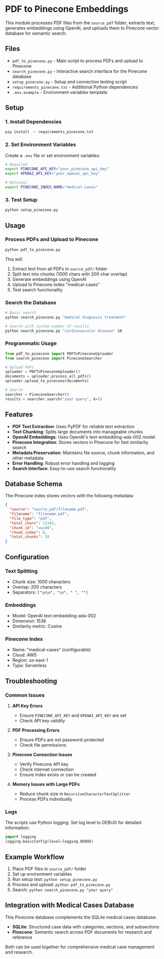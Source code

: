 # PDF to Pinecone Embeddings

This module processes PDF files from the `source_pdf` folder, extracts text, generates embeddings using OpenAI, and uploads them to Pinecone vector database for semantic search.

## Files

- `pdf_to_pinecone.py` - Main script to process PDFs and upload to Pinecone
- `search_pinecone.py` - Interactive search interface for the Pinecone database
- `setup_pinecone.py` - Setup and connection testing script
- `requirements_pinecone.txt` - Additional Python dependencies
- `.env.example` - Environment variables template

## Setup

### 1. Install Dependencies

```bash
pip install -r requirements_pinecone.txt
```

### 2. Set Environment Variables

Create a `.env` file or set environment variables:

```bash
# Required
export PINECONE_API_KEY="your_pinecone_api_key"
export OPENAI_API_KEY="your_openai_api_key"

# Optional
export PINECONE_INDEX_NAME="medical-cases"
```

### 3. Test Setup

```bash
python setup_pinecone.py
```

## Usage

### Process PDFs and Upload to Pinecone

```bash
python pdf_to_pinecone.py
```

This will:
1. Extract text from all PDFs in `source_pdf/` folder
2. Split text into chunks (1000 chars with 200 char overlap)
3. Generate embeddings using OpenAI
4. Upload to Pinecone index "medical-cases"
5. Test search functionality

### Search the Database

```bash
# Basic search
python search_pinecone.py "medical diagnosis treatment"

# Search with custom number of results
python search_pinecone.py "cardiovascular disease" 10
```

### Programmatic Usage

```python
from pdf_to_pinecone import PDFToPineconeUploader
from search_pinecone import PineconeSearcher

# Upload PDFs
uploader = PDFToPineconeUploader()
documents = uploader.process_all_pdfs()
uploader.upload_to_pinecone(documents)

# Search
searcher = PineconeSearcher()
results = searcher.search("your query", k=5)
```

## Features

- **PDF Text Extraction**: Uses PyPDF for reliable text extraction
- **Text Chunking**: Splits large documents into manageable chunks
- **OpenAI Embeddings**: Uses OpenAI's text-embedding-ada-002 model
- **Pinecone Integration**: Stores vectors in Pinecone for fast similarity search
- **Metadata Preservation**: Maintains file source, chunk information, and other metadata
- **Error Handling**: Robust error handling and logging
- **Search Interface**: Easy-to-use search functionality

## Database Schema

The Pinecone index stores vectors with the following metadata:

```json
{
  "source": "source_pdf/filename.pdf",
  "filename": "filename.pdf",
  "file_type": "pdf",
  "total_chars": 12345,
  "chunk_id": "uuid4",
  "chunk_index": 0,
  "total_chunks": 10
}
```

## Configuration

### Text Splitting
- Chunk size: 1000 characters
- Overlap: 200 characters
- Separators: `["\n\n", "\n", " ", ""]`

### Embeddings
- Model: OpenAI text-embedding-ada-002
- Dimension: 1536
- Similarity metric: Cosine

### Pinecone Index
- Name: "medical-cases" (configurable)
- Cloud: AWS
- Region: us-east-1
- Type: Serverless

## Troubleshooting

### Common Issues

1. **API Key Errors**
   - Ensure `PINECONE_API_KEY` and `OPENAI_API_KEY` are set
   - Check API key validity

2. **PDF Processing Errors**
   - Ensure PDFs are not password-protected
   - Check file permissions

3. **Pinecone Connection Issues**
   - Verify Pinecone API key
   - Check internet connection
   - Ensure index exists or can be created

4. **Memory Issues with Large PDFs**
   - Reduce chunk size in `RecursiveCharacterTextSplitter`
   - Process PDFs individually

### Logs

The scripts use Python logging. Set log level to DEBUG for detailed information:

```python
import logging
logging.basicConfig(level=logging.DEBUG)
```

## Example Workflow

1. Place PDF files in `source_pdf/` folder
2. Set up environment variables
3. Run setup test: `python setup_pinecone.py`
4. Process and upload: `python pdf_to_pinecone.py`
5. Search: `python search_pinecone.py "your query"`

## Integration with Medical Cases Database

This Pinecone database complements the SQLite medical cases database:

- **SQLite**: Structured case data with categories, sections, and subsections
- **Pinecone**: Semantic search across PDF documents for research and reference

Both can be used together for comprehensive medical case management and research.

